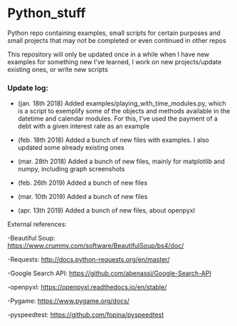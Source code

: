 # Python_stuff
Python repo containing examples, small scripts for certain purposes and small projects that may not be completed or even continued in other repos

This repository will only be updated once in a while when I have new examples for something new I've learned, I work on new projects/update existing ones, or write new scripts

### Update log:

* (jan. 18th 2018) Added examples/playing_with_time_modules.py, which is a script to exemplify some of the objects and methods available in the datetime and calendar modules. For this, I've used the payment of a debt with a given interest rate as an example

* (feb. 18th 2018) Added a bunch of new files with examples. I also updated some already existing ones

* (mar. 28th 2018) Added a bunch of new files, mainly for matplotlib and numpy, including graph screenshots

* (feb. 26th 2019) Added a bunch of new files

* (mar. 10th 2019) Added a bunch of new files

* (apr. 13th 2019) Added a bunch of new files, about openpyxl

External references:

-Beautiful Soup: https://www.crummy.com/software/BeautifulSoup/bs4/doc/

-Requests: http://docs.python-requests.org/en/master/

-Google Search API: https://github.com/abenassi/Google-Search-API

-openpyxl: https://openpyxl.readthedocs.io/en/stable/

-Pygame: https://www.pygame.org/docs/

-pyspeedtest: https://github.com/fopina/pyspeedtest